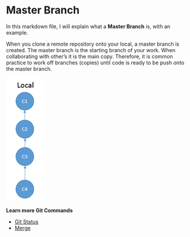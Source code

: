 # Master Branch

In this markdown file, I will explain what a **Master Branch** is, with an example.

When you clone a remote repository onto your local, a master branch is created. The master branch is the starting branch of your work. When collaborating with other’s it is the main copy. Therefore, it is common practice to work off branches (copies) until code is ready to be push onto the master branch.

![masterbranch](/images/images/GitCommands/masterbranch.png)

**Learn more Git Commands**
* [Git Status](https://github.com/Shannon-NJIT/MiniProject1/blob/master/GitCommands/GitStatus.md)
* [Merge](https://github.com/Shannon-NJIT/MiniProject1/blob/master/GitCommands/Merge.md)

